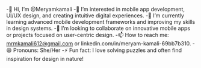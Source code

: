 -👋 Hi, I’m @Meryamkamali
-👀 I’m interested in mobile app development, UI/UX design, and creating intuitive digital experiences.
-🌱 I’m currently learning advanced mobile development frameworks and improving my skills in design systems.
-💞️ I’m looking to collaborate on innovative mobile apps or projects focused on user-centric design.
-📫 How to reach me: mrmkamali612@gmail.com or linkedin.com/in/meryam-kamali-69bb7b310.
-😄 Pronouns: She/Her
-⚡ Fun fact: I love solving puzzles and often find inspiration for design in nature!

<!---
Meryamkamali/Meryamkamali is a ✨ special ✨ repository because its `README.md` (this file) appears on your GitHub profile.
You can click the Preview link to take a look at your changes.
--->
